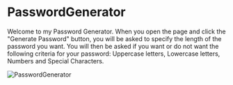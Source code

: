# PasswordGenerator

Welcome to my Password Generator. When you open the page and click the "Generate Password" button, you will be asked to specify the length of the password you want. You will then be asked if you want or do not want the following criteria for your password: Uppercase letters, Lowercase letters, Numbers and Special Characters. 

![PasswordGenerator](https://raw.githubusercontent.com/rsaad86/My-Portfolio/main/myportfolio.png)

